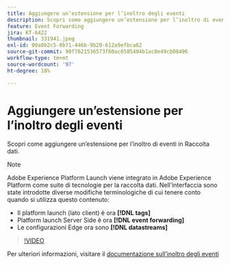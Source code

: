 ```yaml
---
title: Aggiungere un’estensione per l’inoltro degli eventi
description: Scopri come aggiungere un’estensione per l’inoltro di eventi in Raccolta dati.
feature: Event Forwarding
jira: KT-6422
thumbnail: 331941.jpeg
exl-id: 00a0b2c5-8b71-446b-9b20-612a9efbca62
source-git-commit: 90f7621536573f60ac6585404b1ac0e49cb08496
workflow-type: tm+mt
source-wordcount: '97'
ht-degree: 18%

---
```


# Aggiungere un’estensione per l’inoltro degli eventi

Scopri come aggiungere un’estensione per l’inoltro di eventi in Raccolta dati.

>[!NOTE]
>
>Adobe Experience Platform Launch viene integrato in Adobe Experience Platform come suite di tecnologie per la raccolta dati. Nell’interfaccia sono state introdotte diverse modifiche terminologiche di cui tenere conto quando si utilizza questo contenuto:
>
> * Il platform launch (lato client) è ora **[!DNL tags]**
> * Platform launch Server Side è ora **[!DNL event forwarding]**
> * Le configurazioni Edge ora sono **[!DNL datastreams]**

>[!VIDEO](https://video.tv.adobe.com/v/331941?quality=12&learn=on)

Per ulteriori informazioni, visitare il [documentazione sull’inoltro degli eventi](https://experienceleague.adobe.com/docs/experience-platform/tags/event-forwarding/overview.html)

